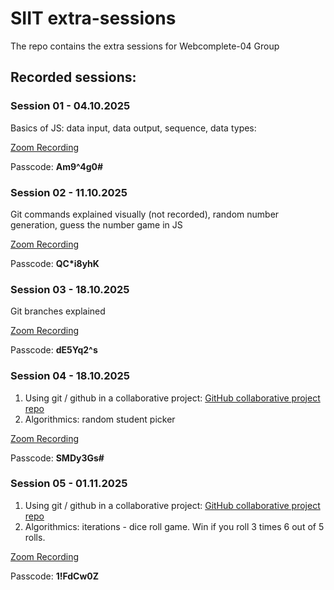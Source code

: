 # SIIT extra-sessions

The repo contains the extra sessions for Webcomplete-04 Group 

## Recorded sessions: 

### Session 01 - 04.10.2025
Basics of JS: data input, data output, sequence, data types:

[Zoom Recording](https://scoalainformala.zoom.us/rec/share/ft_bbQw6uXmaD_J4FBgQ2SiKTFbBebxR-PNSUYX8CyWeiDNukX6FH6Wp2RJYyxbB.JSbiQhWgc0Iw_crL)

Passcode: **Am9^4g0#**


### Session 02 - 11.10.2025
Git commands explained visually (not recorded), random number generation, guess the number game in JS

[Zoom Recording](https://scoalainformala.zoom.us/rec/share/v50JfzcnL8fX55sAOL8M0cpiEv-SEeMMkKBz0DkMimVX_uvWX1DwawbccO0QyrdV.hnZnrO9u4XwKtkzL)

Passcode: **QC*i8yhK**


### Session 03 - 18.10.2025
Git branches explained

[Zoom Recording](https://scoalainformala.zoom.us/rec/share/jXDZlLOfsBhJGkHr4djMkwCj51yU_cEgzSisiKe-FFudSVu4wIpbnsethA52Q-aS.uDjlVYGYBee7ie8C)

Passcode: **dE5Yq2^s**


### Session 04 - 18.10.2025
1. Using git / github in a collaborative project: [GitHub collaborative project repo](https://github.com/web-complete-04/web-complete-collaborative-test)
2. Algorithmics: random student picker

[Zoom Recording](https://scoalainformala.zoom.us/rec/share/v2CL1KG3oCsiBqEuEZHt4ENLnVgvUpe-Hu9xeusnTYIs7dETsYOxvihnWObUYJma.bw5fCv1850CR8cyu)

Passcode: **SMDy3Gs#**


### Session 05 - 01.11.2025
1. Using git / github in a collaborative project: [GitHub collaborative project repo](https://github.com/web-complete-04/web-complete-collaborative-test)
2. Algorithmics: iterations - dice roll game. Win if you roll 3 times 6 out of 5 rolls.

[Zoom Recording](https://scoalainformala.zoom.us/rec/share/fBTOtkLOapSa4sJR1ZHurpfAQd2U6xss_U4jhDF6s35-irKwOLKOo0Uj7dXSTzTS.TGNr63YaNH_wI98d)

Passcode: **1!FdCw0Z**